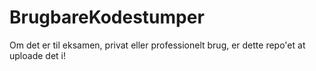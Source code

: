 # BrugbareKodestumper
Om det er til eksamen, privat eller professionelt brug, er dette repo'et at uploade det i!
